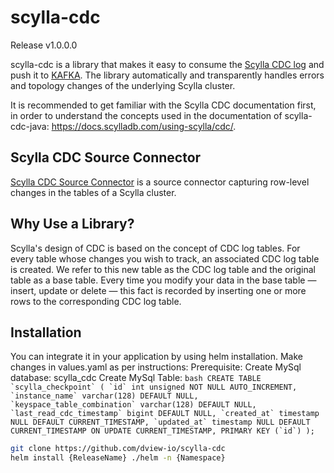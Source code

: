 # scylla-cdc
Release v1.0.0.0

scylla-cdc is a library that makes it easy to consume the [Scylla CDC log](https://docs.scylladb.com/using-scylla/cdc/) and push it to [KAFKA](https://kafka.apache.org/). The library automatically and transparently handles errors and topology changes of the underlying Scylla cluster.

It is recommended to get familiar with the Scylla CDC documentation first, in order to understand the concepts used in the documentation of scylla-cdc-java: https://docs.scylladb.com/using-scylla/cdc/.

## Scylla CDC Source Connector
[Scylla CDC Source Connector](https://github.com/scylladb/scylla-cdc-source-connector) is a source connector capturing row-level changes in the tables of a Scylla cluster.

## Why Use a Library?
Scylla's design of CDC is based on the concept of CDC log tables. For every table whose changes you wish to track, an associated CDC log table is created. We refer to this new table as the CDC log table and the original table as a base table. Every time you modify your data in the base table — insert, update or delete — this fact is recorded by inserting one or more rows to the corresponding CDC log table.

## Installation

You can integrate it in your application by using helm installation. Make changes in values.yaml as per instructions:
Prerequisite:
    Create MySql database: scylla_cdc
    Create MySql Table:
        ```bash
            CREATE TABLE `scylla_checkpoint` (
            `id` int unsigned NOT NULL AUTO_INCREMENT,
            `instance_name` varchar(128) DEFAULT NULL,
            `keyspace_table_combination` varchar(128) DEFAULT NULL,
            `last_read_cdc_timestamp` bigint DEFAULT NULL,
            `created_at` timestamp NULL DEFAULT CURRENT_TIMESTAMP,
            `updated_at` timestamp NULL DEFAULT CURRENT_TIMESTAMP ON UPDATE CURRENT_TIMESTAMP,
            PRIMARY KEY (`id`)
            );
        ```

```bash
git clone https://github.com/dview-io/scylla-cdc
helm install {ReleaseName} ./helm -n {Namespace}
```

